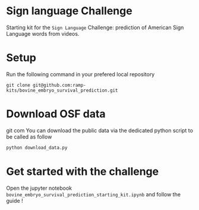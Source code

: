 
# Sign language Challenge

Starting kit for the `Sign Language` Challenge: prediction of American Sign Language words from videos.


# Setup
Run the following command in your prefered local repository

`git clone git@github.com:ramp-kits/bovine_embryo_survival_prediction.git`

# Download OSF data
git com 
You can download the public data via the dedicated python script to be called as follow 

```bash
python download_data.py 
```


# Get started with the challenge

Open the jupyter notebook `bovine_embryo_survival_prediction_starting_kit.ipynb` and follow the guide !
